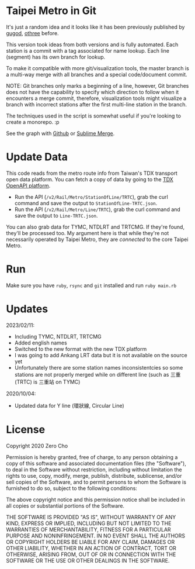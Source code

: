 # Taipei Metro in Git

It's just a random idea and it looks like it has been previously published by [gugod](https://gugod.org/2009/12/git-graphing/), [othree](https://blog.othree.net/log/2016/09/17/git-mrt/) before.

This version took ideas from both versions and is fully automated. Each station is a commit with a tag associated for name lookup. Each line (segment) has its own branch for lookup.

To make it compatible with more git/visualization tools, the master branch is a multi-way merge with all branches and a special code/document commit.

NOTE: Git branches only marks a beginning of a line, however, Git branches does not have the capability to specify which direction to follow when it encounters a merge commit, therefore, visualization tools might visualize a branch with incorrect stations after the first multi-line station in the branch.

The techniques used in the script is somewhat useful if you're looking to create a monorepo. :p

See the graph with [Github](https://github.com/itszero/Taipei-Metro-In-Git/network) or [Sublime Merge](https://mobile.twitter.com/itszero/status/1260849067917144064).

# Update Data

This code reads from the metro route info from Taiwan's TDX transport open data platform. You can fetch a copy of data by going to the [TDX OpenAPI platform](https://tdx.transportdata.tw/api-service/swagger/basic/268fc230-2e04-471b-a728-a726167c1cfc#/Metro/MetroApi_Line_2091).

- Run the API (`/v2/Rail/Metro/StationOfLine/TRTC`), grab the curl command and save the output to `StationOfLine-TRTC.json`.
- Run the API (`/v2/Rail/Metro/Line/TRTC`), grab the curl command and save the output to `Line-TRTC.json`.

You can also grab data for TYMC, NTDLRT and TRTCMG. If they're found, they'll be processed too. My argument here is that while they're not necessarily operated by Taipei Metro, they are _connected_ to the core Taipei Metro.

# Run

Make sure you have `ruby`, `rsync` and `git` installed and run `ruby main.rb`

# Updates

2023/02/11:
  - Including TYMC, NTDLRT, TRTCMG
  - Added english names
  - Switched to the new format with the new TDX platform
  - I was going to add Ankang LRT data but it is not available on the source yet
  - Unfortunately there are some station names inconsistentcies so some stations are not properly merged while on different line (such as 三重 (TRTC) is 三重站 on TYMC)

2020/10/04:
  - Updated data for Y line (環狀線, Circular Line)

# License

Copyright 2020 Zero Cho

Permission is hereby granted, free of charge, to any person obtaining a copy of this software and associated documentation files (the "Software"), to deal in the Software without restriction, including without limitation the rights to use, copy, modify, merge, publish, distribute, sublicense, and/or sell copies of the Software, and to permit persons to whom the Software is furnished to do so, subject to the following conditions:

The above copyright notice and this permission notice shall be included in all copies or substantial portions of the Software.

THE SOFTWARE IS PROVIDED "AS IS", WITHOUT WARRANTY OF ANY KIND, EXPRESS OR IMPLIED, INCLUDING BUT NOT LIMITED TO THE WARRANTIES OF MERCHANTABILITY, FITNESS FOR A PARTICULAR PURPOSE AND NONINFRINGEMENT. IN NO EVENT SHALL THE AUTHORS OR COPYRIGHT HOLDERS BE LIABLE FOR ANY CLAIM, DAMAGES OR OTHER LIABILITY, WHETHER IN AN ACTION OF CONTRACT, TORT OR OTHERWISE, ARISING FROM, OUT OF OR IN CONNECTION WITH THE SOFTWARE OR THE USE OR OTHER DEALINGS IN THE SOFTWARE.
